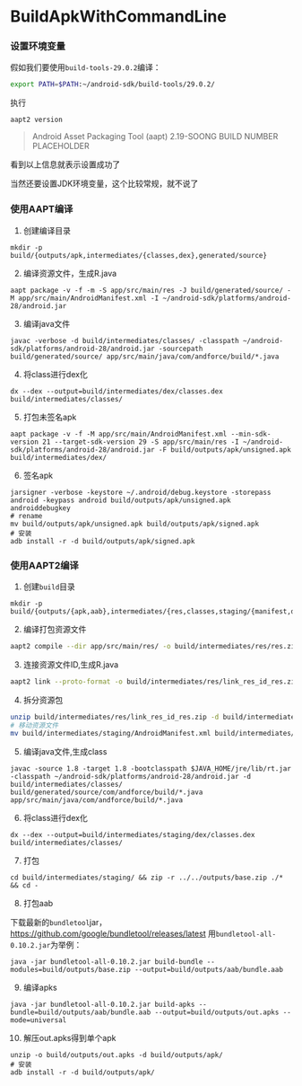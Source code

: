 # BuildApkWithCommandLine

### 设置环境变量
假如我们要使用`build-tools-29.0.2`编译：
```bash
export PATH=$PATH:~/android-sdk/build-tools/29.0.2/
```
执行
```shell
aapt2 version
```
>Android Asset Packaging Tool (aapt) 2.19-SOONG BUILD NUMBER PLACEHOLDER

看到以上信息就表示设置成功了

当然还要设置JDK环境变量，这个比较常规，就不说了

### 使用AAPT编译

1. 创建编译目录

```
mkdir -p build/{outputs/apk,intermediates/{classes,dex},generated/source}
```
2. 编译资源文件，生成R.java
```shell
aapt package -v -f -m -S app/src/main/res -J build/generated/source/ -M app/src/main/AndroidManifest.xml -I ~/android-sdk/platforms/android-28/android.jar
```
3. 编译java文件
```shell
javac -verbose -d build/intermediates/classes/ -classpath ~/android-sdk/platforms/android-28/android.jar -sourcepath build/generated/source/ app/src/main/java/com/andforce/build/*.java
```
4. 将class进行dex化
```shell
dx --dex --output=build/intermediates/dex/classes.dex build/intermediates/classes/
```
5. 打包未签名apk
```shell
aapt package -v -f -M app/src/main/AndroidManifest.xml --min-sdk-version 21 --target-sdk-version 29 -S app/src/main/res -I ~/android-sdk/platforms/android-28/android.jar -F build/outputs/apk/unsigned.apk build/intermediates/dex/
```
6. 签名apk
```shell
jarsigner -verbose -keystore ~/.android/debug.keystore -storepass android -keypass android build/outputs/apk/unsigned.apk androiddebugkey
# rename
mv build/outputs/apk/unsigned.apk build/outputs/apk/signed.apk
# 安装
adb install -r -d build/outputs/apk/signed.apk
```

### 使用AAPT2编译

1. 创建`build`目录
```shell
mkdir -p build/{outputs/{apk,aab},intermediates/{res,classes,staging/{manifest,dex}},generated/source}
```

2. 编译打包资源文件
```bash
aapt2 compile --dir app/src/main/res/ -o build/intermediates/res/res.zip
```

3. 连接资源文件ID,生成R.java
```bash
aapt2 link --proto-format -o build/intermediates/res/link_res_id_res.zip -I ~/android-sdk/platforms/android-28/android.jar build/intermediates/res/res.zip --manifest app/src/main/AndroidManifest.xml --min-sdk-version 21 --target-sdk-version 29 --auto-add-overlay --java build/generated/source
```
4. 拆分资源包
```bash
unzip build/intermediates/res/link_res_id_res.zip -d build/intermediates/staging/
# 移动资源文件
mv build/intermediates/staging/AndroidManifest.xml build/intermediates/staging/manifest/
```
5. 编译java文件,生成class
```shell
javac -source 1.8 -target 1.8 -bootclasspath $JAVA_HOME/jre/lib/rt.jar -classpath ~/android-sdk/platforms/android-28/android.jar -d build/intermediates/classes/ build/generated/source/com/andforce/build/*.java app/src/main/java/com/andforce/build/*.java
```
6. 将class进行dex化
```shell
dx --dex --output=build/intermediates/staging/dex/classes.dex build/intermediates/classes/
```

7. 打包

```shell
cd build/intermediates/staging/ && zip -r ../../outputs/base.zip ./* && cd -
```

8. 打包aab

下载最新的`bundletool`jar， https://github.com/google/bundletool/releases/latest
用`bundletool-all-0.10.2.jar`为举例：
```shell
java -jar bundletool-all-0.10.2.jar build-bundle --modules=build/outputs/base.zip --output=build/outputs/aab/bundle.aab
```

9. 编译apks
```shell
java -jar bundletool-all-0.10.2.jar build-apks --bundle=build/outputs/aab/bundle.aab --output=build/outputs/out.apks --mode=universal
```
10. 解压out.apks得到单个apk
```shell
unzip -o build/outputs/out.apks -d build/outputs/apk/
# 安装
adb install -r -d build/outputs/apk/
```
